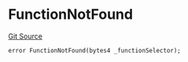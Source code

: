 # FunctionNotFound
[Git Source](https://github.com/thrackle-io/rules-protocol/blob/ca661487b49e5b916c4fa8811d6bdafbe530a6c8/src/economic/ruleStorage/RuleStorageDiamond.sol)


```solidity
error FunctionNotFound(bytes4 _functionSelector);
```

